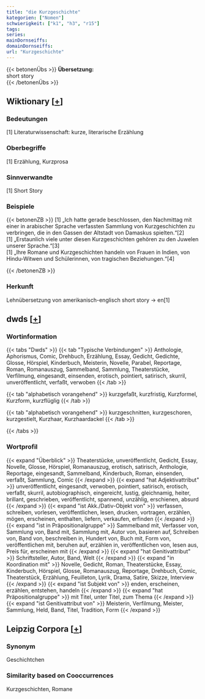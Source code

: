 ```yaml
---
title: "die Kurzgeschichte"
kategorien: ["Nomen"]
schwierigkeit: ["k1", "h3", "r15"]
tags:
series:
mainDornseiffs:
domainDornseiffs:
url: "Kurzgeschichte"
---
```


{{< betonenÜbs >}}
**Übersetzung:**  
short story  
{{< /betonenÜbs >}}

## Wiktionary [[+](https://de.wiktionary.org/wiki/Kurzgeschichte)]

### Bedeutungen
[1] Literaturwissenschaft: kurze, literarische Erzählung  

### Oberbegriffe
[1] Erzählung, Kurzprosa  

### Sinnverwandte
[1] Short Story  

### Beispiele
{{< betonenZB >}}
[1] „Ich hatte gerade beschlossen, den Nachmittag mit einer in arabischer Sprache verfassten Sammlung von Kurzgeschichten zu verbringen, die in den Gassen der Altstadt von Damaskus spielten.“[2]  
[1] „Erstaunlich viele unter diesen Kurzgeschichten gehören zu den Juwelen unserer Sprache.“[3]  
[1] „Ihre Romane und Kurzgeschichten handeln von Frauen in Indien, von Hindu-Witwen und Schülerinnen, von tragischen Beziehungen.“[4]  

{{< /betonenZB >}}
### Herkunft
Lehnübersetzung von amerikanisch-englisch short story → en[1]  



## dwds [[+](https://www.dwds.de/wb/Kurzgeschichte)]

### Wortinformation
{{< tabs "Dwds" >}}
{{< tab "Typische Verbindungen" >}}
Anthologie, Aphorismus, Comic, Drehbuch, Erzählung, Essay, Gedicht, Gedichte, Glosse, Hörspiel, Kinderbuch, Meisterin, Novelle, Parabel, Reportage, Roman, Romanauszug, Sammelband, Sammlung, Theaterstücke, Verfilmung, eingesandt, einsenden, erotisch, pointiert, satirisch, skurril, unveröffentlicht, verfaßt, verwoben
{{< /tab >}}

{{< tab "alphabetisch vorangehend" >}}
kurzgefaßt, kurzfristig, Kurzformel, Kurzform, kurzflüglig
{{< /tab >}}

{{< tab "alphabetisch vorangehend" >}}
kurzgeschnitten, kurzgeschoren, kurzgestielt, Kurzhaar, Kurzhaardackel
{{< /tab >}}

{{< /tabs >}}

### Wortprofil
{{< expand "Überblick" >}} Theaterstücke, unveröffentlicht, Gedicht, Essay, Novelle, Glosse, Hörspiel, Romanauszug, erotisch, satirisch, Anthologie, Reportage, eingesandt, Sammelband, Kinderbuch, Roman, einsenden, verfaßt, Sammlung, Comic {{< /expand >}}
{{< expand "hat Adjektivattribut" >}} unveröffentlicht, eingesandt, verwoben, pointiert, satirisch, erotisch, verfaßt, skurril, autobiographisch, eingereicht, lustig, gleichnamig, heiter, brillant, geschrieben, veröffentlicht, spannend, unzählig, erschienen, absurd {{< /expand >}}
{{< expand "ist Akk./Dativ-Objekt von" >}} verfassen, schreiben, vorlesen, veröffentlichen, lesen, drucken, vortragen, erzählen, mögen, erscheinen, enthalten, liefern, verkaufen, erfinden {{< /expand >}}
{{< expand "ist in Präpositionalgruppe" >}} Sammelband mit, Verfasser von, Sammlung von, Band mit, Sammlung mit, Autor von, basieren auf, Schreiben von, Band von, beschreiben in, Hundert von, Buch mit, Form von, veröffentlichen mit, beruhen auf, erzählen in, veröffentlichen von, lesen aus, Preis für, erscheinen mit {{< /expand >}}
{{< expand "hat Genitivattribut" >}} Schriftsteller, Autor, Band, Welt {{< /expand >}}
{{< expand "in Koordination mit" >}} Novelle, Gedicht, Roman, Theaterstücke, Essay, Kinderbuch, Hörspiel, Glosse, Romanauszug, Reportage, Drehbuch, Comic, Theaterstück, Erzählung, Feuilleton, Lyrik, Drama, Satire, Skizze, Interview {{< /expand >}}
{{< expand "ist Subjekt von" >}} enden, erscheinen, erzählen, entstehen, handeln {{< /expand >}}
{{< expand "hat Präpositionalgruppe" >}} mit Titel, unter Titel, zum Thema {{< /expand >}}
{{< expand "ist Genitivattribut von" >}} Meisterin, Verfilmung, Meister, Sammlung, Held, Band, Titel, Tradition, Form {{< /expand >}}

## Leipzig Corpora [[+](https://corpora.uni-leipzig.de/en/res?word=Kurzgeschichte&corpusId=deu_newscrawl-public_2018)]


### Synonym
Geschichtchen


### Similarity based on Cooccurrences
Kurzgeschichten, Romane


